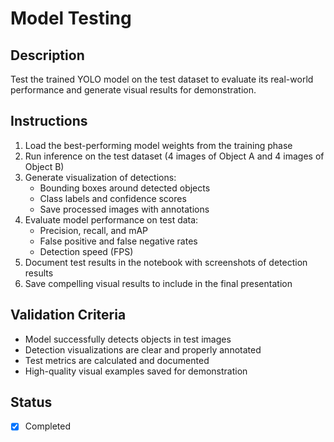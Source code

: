 # Model Testing

## Description

Test the trained YOLO model on the test dataset to evaluate its real-world performance and generate visual results for demonstration.

## Instructions

1. Load the best-performing model weights from the training phase
2. Run inference on the test dataset (4 images of Object A and 4 images of Object B)
3. Generate visualization of detections:
   - Bounding boxes around detected objects
   - Class labels and confidence scores
   - Save processed images with annotations
4. Evaluate model performance on test data:
   - Precision, recall, and mAP
   - False positive and false negative rates
   - Detection speed (FPS)
5. Document test results in the notebook with screenshots of detection results
6. Save compelling visual results to include in the final presentation

## Validation Criteria

- Model successfully detects objects in test images
- Detection visualizations are clear and properly annotated
- Test metrics are calculated and documented
- High-quality visual examples saved for demonstration

## Status

- [x] Completed
